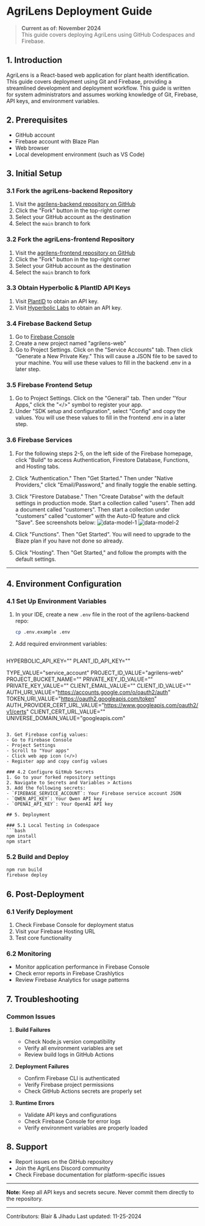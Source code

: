 # AgriLens Deployment Guide

> **Current as of: November 2024**  
> This guide covers deploying AgriLens using GitHub Codespaces and Firebase.

## 1. Introduction
AgriLens is a React-based web application for plant health identification. This guide covers deployment using Git and Firebase, providing a streamlined development and deployment workflow. This guide is written for system administrators and assumes working knowledge of Git, Firebase, API keys, and environment variables. 

## 2. Prerequisites
- GitHub account
- Firebase account with Blaze Plan
- Web browser
- Local development environment (such as VS Code)

## 3. Initial Setup

### 3.1 Fork the agriLens-backend Repository
1. Visit the [agrilens-backend repository on GitHub](https://github.com/agrilens/agrilens-backend)
2. Click the "Fork" button in the top-right corner
3. Select your GitHub account as the destination
4. Select the ```main``` branch to fork

### 3.2 Fork the agriLens-frontend Repository
1. Visit the [agrilens-frontend repository on GitHub](https://github.com/agrilens/agrilens-frontend)
2. Click the "Fork" button in the top-right corner
3. Select your GitHub account as the destination
4. Select the ```main``` branch to fork

### 3.3 Obtain Hyperbolic & PlantID API Keys
1. Visit [PlantID](https://www.kindwise.com/plant-id) to obtain an API key.
2. Visit [Hyperbolic Labs](https://hyperbolic.xyz/) to obtain an API key.

### 3.4 Firebase Backend Setup
1. Go to [Firebase Console](https://console.firebase.google.com/)
2. Create a new project named "agrilens-web"
3. Go to Project Settings. Click on the "Service Accounts" tab. Then click "Generate a New Private Key." This will cause a JSON file to be saved to your machine. You will use these values to fill in the backend .env in a later step.

### 3.5 Firebase Frontend Setup
1. Go to Project Settings. Click on the "General" tab. Then under "Your Apps," click the "</>" symbol to register your app.
2. Under "SDK setup and configuration", select "Config" and copy the values. You will use these values to fill in the frontend .env in a later step.

### 3.6 Firebase Services
1. For the following steps 2-5, on the left side of the Firebase homepage, click "Build" to access Authentication, Firestore Database, Functions, and Hosting tabs. 
2. Click "Authentication." Then "Get Started." Then under "Native Providers," click "Email/Password," and finally toggle the enable setting.
3. Click "Firestore Database." Then "Create Databse" with the default settings in production mode. Start a collection called "users". Then add a document called "customers". Then start a collection under "customers" called "customer" with the Auto-ID feature and click "Save". See screenshots below: 
![data-model-1](../artifacts/database-data-model-1.png)
![data-model-2](../artifacts/database-data-model-2.png)

4. Click "Functions". Then "Get Started". You will need to upgrade to the Blaze plan if you have not done so already.
5. Click "Hosting". Then "Get Started," and follow the prompts with the default settings.  

---
## 4. Environment Configuration

### 4.1 Set Up Environment Variables
1. In your IDE, create a new `.env` file in the root of the agrilens-backend repo:
   ```bash
   cp .env.example .env
   ```

2. Add required environment variables:
   ```plaintext
HYPERBOLIC_API_KEY=""
PLANT_ID_API_KEY=""

TYPE_VALUE="service_account"
PROJECT_ID_VALUE="agrilens-web"
PROJECT_BUCKET_NAME=""
PRIVATE_KEY_ID_VALUE=""
PRIVATE_KEY_VALUE=""
CLIENT_EMAIL_VALUE=""
CLIENT_ID_VALUE=""
AUTH_URI_VALUE="https://accounts.google.com/o/oauth2/auth"
TOKEN_URI_VALUE="https://oauth2.googleapis.com/token"
AUTH_PROVIDER_CERT_URL_VALUE="https://www.googleapis.com/oauth2/v1/certs"
CLIENT_CERT_URL_VALUE=""
UNIVERSE_DOMAIN_VALUE="googleapis.com"
   ```

3. Get Firebase config values:
   - Go to Firebase Console
   - Project Settings
   - Scroll to "Your apps"
   - Click web app icon (</>)
   - Register app and copy config values

### 4.2 Configure GitHub Secrets
1. Go to your forked repository settings
2. Navigate to Secrets and Variables > Actions
3. Add the following secrets:
   - `FIREBASE_SERVICE_ACCOUNT`: Your Firebase service account JSON
   - `QWEN_API_KEY`: Your Qwen API key
   - `OPENAI_API_KEY`: Your OpenAI API key

## 5. Deployment

### 5.1 Local Testing in Codespace
```bash
npm install
npm start
```

### 5.2 Build and Deploy
```bash
npm run build
firebase deploy
```

## 6. Post-Deployment

### 6.1 Verify Deployment
1. Check Firebase Console for deployment status
2. Visit your Firebase Hosting URL
3. Test core functionality

### 6.2 Monitoring
- Monitor application performance in Firebase Console
- Check error reports in Firebase Crashlytics
- Review Firebase Analytics for usage patterns

## 7. Troubleshooting

### Common Issues
1. **Build Failures**
   - Check Node.js version compatibility
   - Verify all environment variables are set
   - Review build logs in GitHub Actions

2. **Deployment Failures**
   - Confirm Firebase CLI is authenticated
   - Verify Firebase project permissions
   - Check GitHub Actions secrets are properly set

3. **Runtime Errors**
   - Validate API keys and configurations
   - Check Firebase Console for error logs
   - Verify environment variables are properly loaded

## 8. Support
- Report issues on the GitHub repository
- Join the AgriLens Discord community
- Check Firebase documentation for platform-specific issues

---
**Note:** Keep all API keys and secrets secure. Never commit them directly to the repository.

---
Contributors: Blair & Jihadu
Last updated: 11-25-2024

